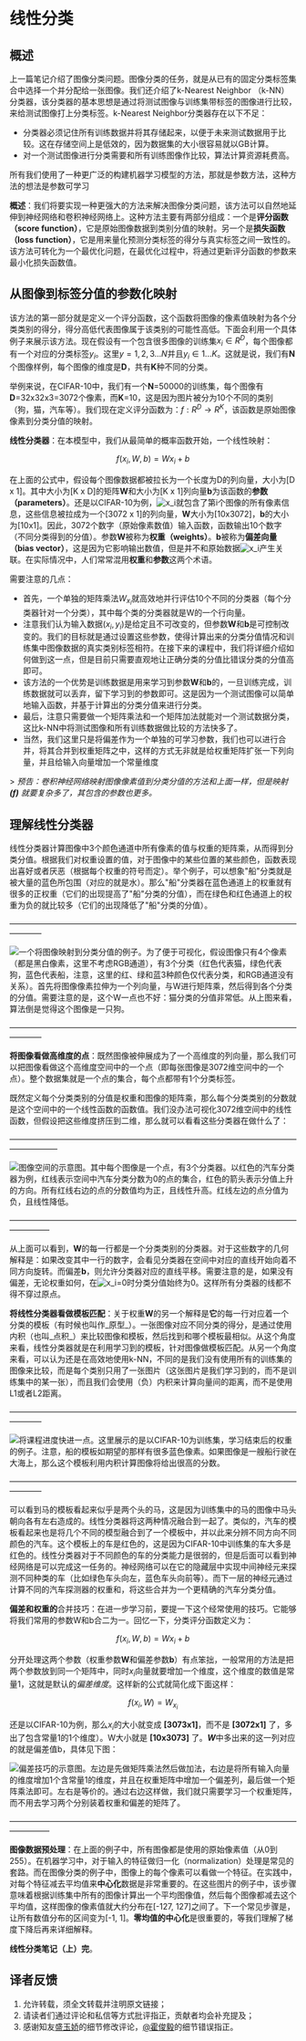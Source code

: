 # 线性分类

## 概述

上一篇笔记介绍了图像分类问题。图像分类的任务，就是从已有的固定分类标签集合中选择一个并分配给一张图像。我们还介绍了k-Nearest Neighbor （k-NN）分类器，该分类器的基本思想是通过将测试图像与训练集带标签的图像进行比较，来给测试图像打上分类标签。k-Nearest Neighbor分类器存在以下不足：

* 分类器必须记住所有训练数据并将其存储起来，以便于未来测试数据用于比较。这在存储空间上是低效的，因为数据集的大小很容易就以GB计算。
* 对一个测试图像进行分类需要和所有训练图像作比较，算法计算资源耗费高。

所有我们使用了一种更广泛的构建机器学习模型的方法，那就是参数方法，这种方法的想法是参数可学习

**概述**：我们将要实现一种更强大的方法来解决图像分类问题，该方法可以自然地延伸到神经网络和卷积神经网络上。这种方法主要有两部分组成：一个是**评分函数（score function）**，它是原始图像数据到类别分值的映射。另一个是**损失函数（loss function）**，它是用来量化预测分类标签的得分与真实标签之间一致性的。该方法可转化为一个最优化问题，在最优化过程中，将通过更新评分函数的参数来最小化损失函数值。

## 从图像到标签分值的参数化映射

该方法的第一部分就是定义一个评分函数，这个函数将图像的像素值映射为各个分类类别的得分，得分高低代表图像属于该类别的可能性高低。下面会利用一个具体例子来展示该方法。现在假设有一个包含很多图像的训练集$x_{i}\in R^{D}$，每个图像都有一个对应的分类标签$y_{i}$。这里$y=1,2,3...N$并且$y_{i}\in 1...K$。这就是说，我们有**N**个图像样例，每个图像的维度是**D**，共有**K**种不同的分类。

举例来说，在CIFAR-10中，我们有一个**N**=50000的训练集，每个图像有**D**=32x32x3=3072个像素，而**K**=10，这是因为图片被分为10个不同的类别（狗，猫，汽车等）。我们现在定义评分函数为：$f:R^{D}\rightarrow R^{K}$，该函数是原始图像像素到分类分值的映射。

**线性分类器**：在本模型中，我们从最简单的概率函数开始，一个线性映射：  

$$f(x_{i},W,b)=Wx_{i}+b$$

在上面的公式中，假设每个图像数据都被拉长为一个长度为D的列向量，大小为[D x 1]。其中大小为[K x D]的矩阵**W**和大小为[K x 1]列向量**b**为该函数的**参数（parameters）**。还是以CIFAR-10为例，![x_i][17]就包含了第i个图像的所有像素信息，这些信息被拉成为一个[3072 x 1]的列向量，**W**大小为[10x3072]，**b**的大小为[10x1]。因此，3072个数字（原始像素数值）输入函数，函数输出10个数字（不同分类得到的分值）。参数**W**被称为**权重（weights）**。**b**被称为**偏差向量（bias vector）**，这是因为它影响输出数值，但是并不和原始数据![x_i][17]产生关联。在实际情况中，人们常常混用**权重**和**参数**这两个术语。

需要注意的几点：

* 首先，一个单独的矩阵乘法$W_{x_{i}}$就高效地并行评估10个不同的分类器（每个分类器针对一个分类），其中每个类的分类器就是W的一个行向量。
* 注意我们认为输入数据$(x_{i},y_{i})$是给定且不可改变的，但参数**W**和**b**是可控制改变的。我们的目标就是通过设置这些参数，使得计算出来的分类分值情况和训练集中图像数据的真实类别标签相符。在接下来的课程中，我们将详细介绍如何做到这一点，但是目前只需要直观地让正确分类的分值比错误分类的分值高即可。
* 该方法的一个优势是训练数据是用来学习到参数**W**和**b**的，一旦训练完成，训练数据就可以丢弃，留下学习到的参数即可。这是因为一个测试图像可以简单地输入函数，并基于计算出的分类分值来进行分类。
* 最后，注意只需要做一个矩阵乘法和一个矩阵加法就能对一个测试数据分类，这比k-NN中将测试图像和所有训练数据做比较的方法快多了。
* 当然，我们这里只是将偏差作为一个单独的可学习参数，我们也可以进行合并，将其合并到权重矩阵之中，这样的方式无非就是给权重矩阵扩张一下列向量，并且给输入向量增加一个常量维度

&gt; _预告：卷积神经网络映射图像像素值到分类分值的方法和上面一样，但是映射 **(f)** 就要复杂多了，其包含的参数也更多。_

## 理解线性分类器

线性分类器计算图像中3个颜色通道中所有像素的值与权重的矩阵乘，从而得到分类分值。根据我们对权重设置的值，对于图像中的某些位置的某些颜色，函数表现出喜好或者厌恶（根据每个权重的符号而定）。举个例子，可以想象"船"分类就是被大量的蓝色所包围（对应的就是水）。那么"船"分类器在蓝色通道上的权重就有很多的正权重（它们的出现提高了"船"分类的分值），而在绿色和红色通道上的权重为负的就比较多（它们的出现降低了"船"分类的分值）。

————————————————————————————————————————

![][20]一个将图像映射到分类分值的例子。为了便于可视化，假设图像只有4个像素（都是黑白像素，这里不考虑RGB通道），有3个分类（红色代表猫，绿色代表狗，蓝色代表船，注意，这里的红、绿和蓝3种颜色仅代表分类，和RGB通道没有关系）。首先将图像像素拉伸为一个列向量，与W进行矩阵乘，然后得到各个分类的分值。需要注意的是，这个W一点也不好：猫分类的分值非常低。从上图来看，算法倒是觉得这个图像是一只狗。  

————————————————————————————————————————

**将图像看做高维度的点**：既然图像被伸展成为了一个高维度的列向量，那么我们可以把图像看做这个高维度空间中的一个点（即每张图像是3072维空间中的一个点）。整个数据集就是一个点的集合，每个点都带有1个分类标签。

  

既然定义每个分类类别的分值是权重和图像的矩阵乘，那么每个分类类别的分数就是这个空间中的一个线性函数的函数值。我们没办法可视化3072维空间中的线性函数，但假设把这些维度挤压到二维，那么就可以看看这些分类器在做什么了：

——————————————————————————————————————————

![][21]图像空间的示意图。其中每个图像是一个点，有3个分类器。以红色的汽车分类器为例，红线表示空间中汽车分类分数为0的点的集合，红色的箭头表示分值上升的方向。所有红线右边的点的分数值均为正，且线性升高。红线左边的点分值为负，且线性降低。  

—————————————————————————————————————————

从上面可以看到，**W**的每一行都是一个分类类别的分类器。对于这些数字的几何解释是：如果改变其中一行的数字，会看见分类器在空间中对应的直线开始向着不同方向旋转。而偏差**b**，则允许分类器对应的直线平移。需要注意的是，如果没有偏差，无论权重如何，在![x_i=0][22]时分类分值始终为0。这样所有分类器的线都不得不穿过原点。

**将线性分类器看做模板匹配**：关于权重**W**的另一个解释是**它**的每一行对应着一个分类的模板（有时候也叫作_原型_）。一张图像对应不同分类的得分，是通过使用内积（也叫_点积_）来比较图像和模板，然后找到和哪个模板最相似。从这个角度来看，线性分类器就是在利用学习到的模板，针对图像做模板匹配。从另一个角度来看，可以认为还是在高效地使用k-NN，不同的是我们没有使用所有的训练集的图像来比较，而是每个类别只用了一张图片（这张图片是我们学习到的，而不是训练集中的某一张），而且我们会使用（负）内积来计算向量间的距离，而不是使用L1或者L2距离。

————————————————————————————————————————

![][23]将课程进度快进一点。这里展示的是以CIFAR-10为训练集，学习结束后的权重的例子。注意，船的模板如期望的那样有很多蓝色像素。如果图像是一艘船行驶在大海上，那么这个模板利用内积计算图像将给出很高的分数。  

————————————————————————————————————————

可以看到马的模板看起来似乎是两个头的马，这是因为训练集中的马的图像中马头朝向各有左右造成的。线性分类器将这两种情况融合到一起了。类似的，汽车的模板看起来也是将几个不同的模型融合到了一个模板中，并以此来分辨不同方向不同颜色的汽车。这个模板上的车是红色的，这是因为CIFAR-10中训练集的车大多是红色的。线性分类器对于不同颜色的车的分类能力是很弱的，但是后面可以看到神经网络是可以完成这一任务的。神经网络可以在它的隐藏层中实现中间神经元来探测不同种类的车（比如绿色车头向左，蓝色车头向前等）。而下一层的神经元通过计算不同的汽车探测器的权重和，将这些合并为一个更精确的汽车分类分值。

**偏差和权重的**合并技巧：在进一步学习前，要提一下这个经常使用的技巧。它能够将我们常用的参数W和b合二为一。回忆一下，分类评分函数定义为：


$$f(x_{i},W,b)=Wx_{i}+b$$

分开处理这两个参数（权重参数**W**和偏差参数**b**）有点笨拙，一般常用的方法是把两个参数放到同一个矩阵中，同时$x_{i}$向量就要增加一个维度，这个维度的数值是常量1，这就是默认的*偏差维度*。这样新的公式就简化成下面这样：

$$f(x_{i},W)=W_{x_{i}}$$

还是以CIFAR-10为例，那么$x_i$的大小就变成 **[3073x1]**，而不是 **[3072x1]** 了，多出了包含常量1的1个维度）。W大小就是 **[10x3073]** 了。***W***中多出来的这一列对应的就是偏差值b，具体见下图：

![][27]偏差技巧的示意图。左边是先做矩阵乘法然后做加法，右边是将所有输入向量的维度增加1个含常量1的维度，并且在权重矩阵中增加一个偏差列，最后做一个矩阵乘法即可。左右是等价的。通过右边这样做，我们就只需要学习一个权重矩阵，而不用去学习两个分别装着权重和偏差的矩阵了。

—————————————————————————————————————————

**图像数据预处理**：在上面的例子中，所有图像都是使用的原始像素值（从0到255）。在机器学习中，对于输入的特征做归一化（normalization）处理是常见的套路。而在图像分类的例子中，图像上的每个像素可以看做一个特征。在实践中，对每个特征减去平均值来**中心化**数据是非常重要的。在这些图片的例子中，该步骤意味着根据训练集中所有的图像计算出一个平均图像值，然后每个图像都减去这个平均值，这样图像的像素值就大约分布在[-127, 127]之间了。下一个常见步骤是，让所有数值分布的区间变为[-1, 1]。**零均值的中心化**是很重要的，等我们理解了梯度下降后再来详细解释。

**线性分类笔记（上）完**。  

  

## 译者反馈

1. 允许转载，须全文转载并注明原文链接；
2. 请读者们通过评论和私信等方式批评指正，贡献者均会补充提及；
3. 感谢知友[盛玉娇][28]的细节修改评论，[@霍俊毅][29]的细节错误指正。

[1]: https://pic4.zhimg.com/4a97d93d652f45ededf2ebab9a13f22b_m.jpeg
[2]: https://zhuanlan.zhihu.com/intelligentunit
[3]: https://zhuanlan.zhihu.com/write
[4]: https://pic1.zhimg.com/86b3f2e3cf390a8319a365846a0f39a8_r.jpg
[5]: https://pic2.zhimg.com/5ab5b93bd_xs.jpg
[6]: https://www.zhihu.com/people/du-ke
[7]: http://link.zhihu.com/?target=http%3A//cs231n.github.io/linear-classify/
[8]: http://link.zhihu.com/?target=http%3A//cs.stanford.edu/people/karpathy/
[9]: https://www.zhihu.com/people/gong-zi-jia-57
[10]: https://www.zhihu.com/people/kun-kun-97-81
[11]: http://zhihu.com/equation?tex=x_i%5Cin+R%5ED
[12]: http://zhihu.com/equation?tex=y_i
[13]: http://zhihu.com/equation?tex=i%3D1%2C2...N
[14]: http://zhihu.com/equation?tex=y_i%5Cin+1...K
[15]: http://zhihu.com/equation?tex=f%3AR%5ED%5Cto+R%5EK
[16]: http://zhihu.com/equation?tex=%5Cdisplaystyle+f%28x_i%2CW%2Cb%29%3DWx_i%2Bb
[17]: http://zhihu.com/equation?tex=x_i
[18]: http://zhihu.com/equation?tex=Wx_i
[19]: http://zhihu.com/equation?tex=%28x_i%2Cy_i%29
[20]: http://pic3.zhimg.com/7c204cd1010c0af1e7b50000bfff1d8e_b.jpg
[21]: http://pic2.zhimg.com/cfcb46408daa5353c38cb37e9bb6eb01_b.jpg
[22]: http://zhihu.com/equation?tex=x_i%3D0
[23]: http://pic1.zhimg.com/13e72e4ce83c11b49d36bbbb51d29ab4_b.jpg
[24]: http://zhihu.com/equation?tex=W
[25]: http://zhihu.com/equation?tex=b
[26]: http://zhihu.com/equation?tex=%5Cdisplaystyle+f%28x_i%2CW%29%3DWx_i
[27]: http://pic2.zhimg.com/3c69a5c87a43bfb07e2b59bfcbd2f149_b.jpg
[28]: https://www.zhihu.com/people/sheng-yu-jiao
[29]: http://www.zhihu.com/people/1c12faadea89ae2d36343065cd4d1ba8
